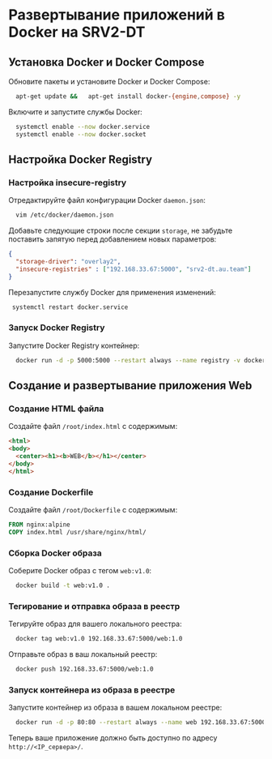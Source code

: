 # Развертывание приложений в Docker на SRV2-DT

## Установка Docker и Docker Compose

Обновите пакеты и установите Docker и Docker Compose:

```bash
  apt-get update &&   apt-get install docker-{engine,compose} -y
```

Включите и запустите службы Docker:

```bash
  systemctl enable --now docker.service
  systemctl enable --now docker.socket
```

## Настройка Docker Registry

### Настройка insecure-registry

Отредактируйте файл конфигурации Docker `daemon.json`:

```bash
  vim /etc/docker/daemon.json
```

Добавьте следующие строки после секции `storage`, не забудьте поставить запятую перед добавлением новых параметров:

```json
{
  "storage-driver": "overlay2",
  "insecure-registries" : ["192.168.33.67:5000", "srv2-dt.au.team"]
}
```

Перезапустите службу Docker для применения изменений:

```bash
 systemctl restart docker.service
```

### Запуск Docker Registry

Запустите Docker Registry контейнер:

```bash
  docker run -d -p 5000:5000 --restart always --name registry -v dockerrepo:/var/lib/registry registry:2
```

## Создание и развертывание приложения Web

### Создание HTML файла

Создайте файл `/root/index.html` с содержимым:

```html
<html>
<body>
  <center><h1><b>WEB</b></h1></center>
</body>
</html>
```

### Создание Dockerfile

Создайте файл `/root/Dockerfile` с содержимым:

```dockerfile
FROM nginx:alpine
COPY index.html /usr/share/nginx/html/
```

### Сборка Docker образа

Соберите Docker образ с тегом `web:v1.0`:

```bash
  docker build -t web:v1.0 .
```

### Тегирование и отправка образа в реестр

Тегируйте образ для вашего локального реестра:

```bash
  docker tag web:v1.0 192.168.33.67:5000/web:1.0
```

Отправьте образ в ваш локальный реестр:

```bash
  docker push 192.168.33.67:5000/web:1.0
```

### Запуск контейнера из образа в реестре

Запустите контейнер из образа в вашем локальном реестре:

```bash
  docker run -d -p 80:80 --restart always --name web 192.168.33.67:5000/web:1.0
```

Теперь ваше приложение должно быть доступно по адресу `http://<IP_сервера>/`.
